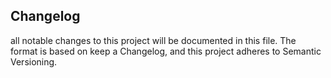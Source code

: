 ## Changelog 
all notable changes to this project will be documented in this file.
The format is based on keep a Changelog, and this project adheres to Semantic Versioning.


